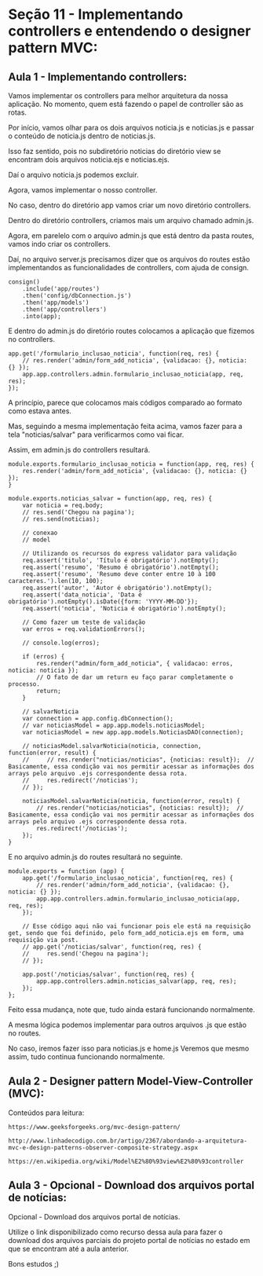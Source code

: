 # Seção 11 - Implementando controllers e entendendo o designer pattern MVC:
## Aula 1 - Implementando controllers:
Vamos implementar os controllers para melhor arquitetura da nossa aplicação.
No momento, quem está fazendo o papel de controller são as rotas.

Por início, vamos olhar para os dois arquivos noticia.js e noticias.js e passar o conteúdo de noticia.js dentro de noticias.js.

Isso faz sentido, pois no subdiretório noticias do diretório view se encontram dois arquivos noticia.ejs e noticias.ejs.

Daí o arquivo noticia.js podemos excluir.

Agora, vamos implementar o nosso controller.

No caso, dentro do diretório app vamos criar um novo diretório controllers.

Dentro do diretório controllers, criamos mais um arquivo chamado admin.js.

Agora, em parelelo com o arquivo admin.js que está dentro da pasta routes, vamos indo criar os controllers.

Daí, no arquivo server.js precisamos dizer que os arquivos do routes estão implementandos as funcionalidades de controllers, com ajuda de consign.

    consign()
        .include('app/routes')
        .then('config/dbConnection.js')
        .then('app/models')
        .then('app/controllers')
        .into(app);
    
E dentro do admin.js do diretório routes colocamos a aplicação que fizemos no controllers.

    app.get('/formulario_inclusao_noticia', function(req, res) {
        // res.render('admin/form_add_noticia', {validacao: {}, noticia: {} });
        app.app.controllers.admin.formulario_inclusao_noticia(app, req, res);
    });

A princípio, parece que colocamos mais códigos comparado ao formato como estava antes.

Mas, seguindo a mesma implementação feita acima, vamos fazer para a tela "noticias/salvar" para verificarmos como vai ficar.

Assim, em admin.js do controllers resultará.

    module.exports.formulario_inclusao_noticia = function(app, req, res) {
        res.render('admin/form_add_noticia', {validacao: {}, noticia: {} });
    }

    module.exports.noticias_salvar = function(app, req, res) {
        var noticia = req.body;
        // res.send('Chegou na pagina');
        // res.send(noticias);

        // conexao
        // model

        // Utilizando os recursos do express validator para validação
        req.assert('titulo', 'Título é obrigatório').notEmpty();
        req.assert('resumo', 'Resumo é obrigatório').notEmpty();
        req.assert('resumo', 'Resumo deve conter entre 10 à 100 caracteres.').len(10, 100);
        req.assert('autor', 'Autor é obrigatório').notEmpty();
        req.assert('data_noticia', 'Data é obrigatório').notEmpty().isDate({form: 'YYYY-MM-DD'});
        req.assert('noticia', 'Noticia é obrigatório').notEmpty();

        // Como fazer um teste de validação
        var erros = req.validationErrors();

        // console.log(erros);

        if (erros) {
            res.render("admin/form_add_noticia", { validacao: erros, noticia: noticia });
            // O fato de dar um return eu faço parar completamente o processo.
            return;
        }

        // salvarNoticia
        var connection = app.config.dbConnection();
        // var noticiasModel = app.app.models.noticiasModel;
        var noticiasModel = new app.app.models.NoticiasDAO(connection);

        // noticiasModel.salvarNoticia(noticia, connection, function(error, result) {
        //     // res.render("noticias/noticias", {noticias: result});  // Basicamente, essa condição vai nos permitir acessar as informações dos arrays pelo arquivo .ejs correspondente dessa rota.
        //     res.redirect('/noticias');
        // });

        noticiasModel.salvarNoticia(noticia, function(error, result) {
            // res.render("noticias/noticias", {noticias: result});  // Basicamente, essa condição vai nos permitir acessar as informações dos arrays pelo arquivo .ejs correspondente dessa rota.
            res.redirect('/noticias');
        });
    }

E no arquivo admin.js do routes resultará no seguinte.

    module.exports = function (app) {
        app.get('/formulario_inclusao_noticia', function(req, res) {
            // res.render('admin/form_add_noticia', {validacao: {}, noticia: {} });
            app.app.controllers.admin.formulario_inclusao_noticia(app, req, res);
        });

        // Esse código aqui não vai funcionar pois ele está na requisição get, sendo que foi definido, pelo form_add_noticia.ejs em form, uma requisição via post.
        // app.get('/noticias/salvar', function(req, res) {
        //     res.send('Chegou na pagina');
        // });

        app.post('/noticias/salvar', function(req, res) {
            app.app.controllers.admin.noticias_salvar(app, req, res);
        });
    };

Feito essa mudança, note que, tudo ainda estará funcionando normalmente.

A mesma lógica podemos implementar para outros arquivos .js que estão no routes.

No caso, iremos fazer isso para noticias.js e home.js
Veremos que mesmo assim, tudo continua funcionando normalmente.

## Aula 2 - Designer pattern Model-View-Controller (MVC):
Conteúdos para leitura:

    https://www.geeksforgeeks.org/mvc-design-pattern/

    http://www.linhadecodigo.com.br/artigo/2367/abordando-a-arquitetura-mvc-e-design-patterns-observer-composite-strategy.aspx

    https://en.wikipedia.org/wiki/Model%E2%80%93view%E2%80%93controller

## Aula 3 - Opcional - Download dos arquivos portal de notícias:
Opcional - Download dos arquivos portal de notícias.

Utilize o link disponibilizado como recurso dessa aula para fazer o download dos arquivos parciais do projeto portal de notícias no estado em que se encontram até a aula anterior.

Bons estudos ;)